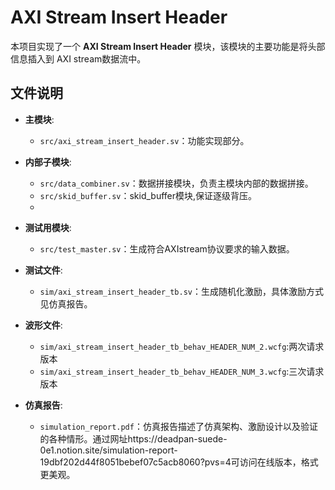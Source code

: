 # AXI Stream Insert Header 

本项目实现了一个 **AXI Stream Insert Header** 模块，该模块的主要功能是将头部信息插入到 AXI stream数据流中。

## 文件说明

- **主模块**:
  - `src/axi_stream_insert_header.sv`：功能实现部分。

- **内部子模块**:
  - `src/data_combiner.sv`：数据拼接模块，负责主模块内部的数据拼接。
  - `src/skid_buffer.sv`：skid_buffer模块,保证逐级背压。
  - 
- **测试用模块**:
  - `src/test_master.sv`：生成符合AXIstream协议要求的输入数据。

- **测试文件**:
  - `sim/axi_stream_insert_header_tb.sv`：生成随机化激励，具体激励方式见仿真报告。
  
- **波形文件**:
  - `sim/axi_stream_insert_header_tb_behav_HEADER_NUM_2.wcfg`:两次请求版本
  - `sim/axi_stream_insert_header_tb_behav_HEADER_NUM_3.wcfg`:三次请求版本

- **仿真报告**:
  - `simulation_report.pdf`：仿真报告描述了仿真架构、激励设计以及验证的各种情形。通过网址https://deadpan-suede-0e1.notion.site/simulation-report-19dbf202d44f8051bebef07c5acb8060?pvs=4可访问在线版本，格式更美观。



